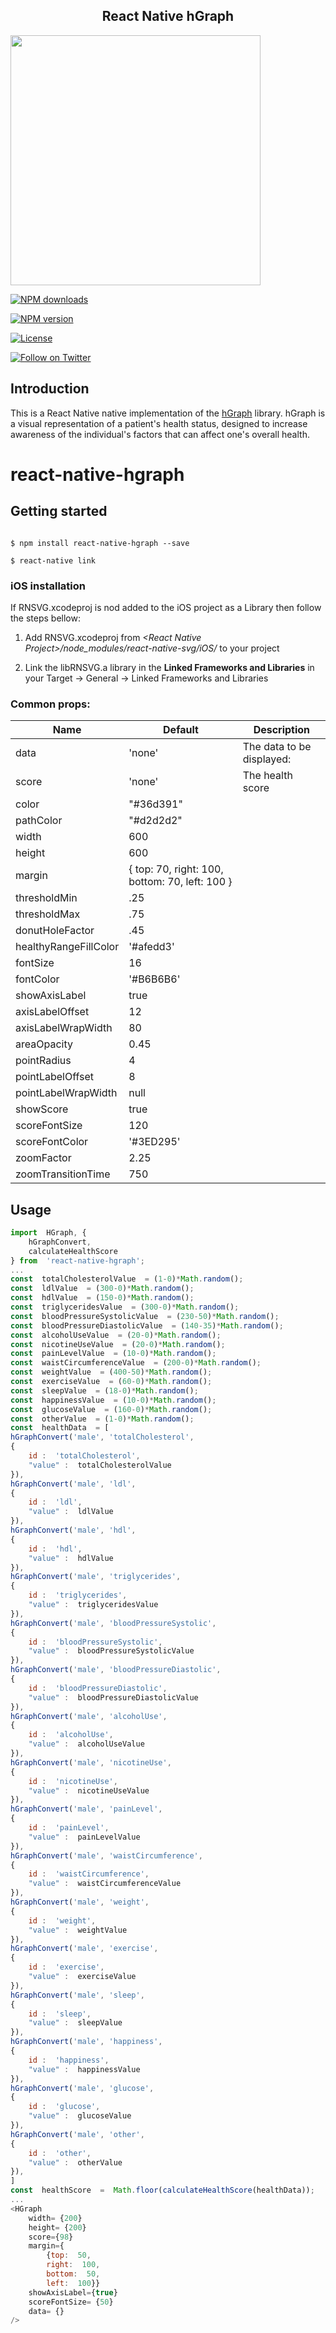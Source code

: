 
<h2  align="center">React Native hGraph</h2>

<p  align="center">

<a  href="https://humanapi.co">

<img  width="400"  src="https://firebasestorage.googleapis.com/v0/b/health-score-6740b.appspot.com/o/development%2Fresources%2Fimages%2FSimulator%20Screen%20Shot%20-%20iPhone%208%20Plus%20-%202018-04-07%20at%2022.07.28.png?alt=media&token=48afa9ee-7256-4623-b335-6d1b6a257341"><br/>

</a>

  

</p>

  

<p  align="center">

<a  href="https://www.npmjs.com/package/react-native-hgraph"><img  src="https://img.shields.io/npm/dw/react-native-hgraph.svg?style=flat-square"  alt="NPM downloads"></a>

<a  href="https://www.npmjs.com/package/react-native-hgraph"><img  src="https://img.shields.io/npm/v/react-native-hgraph.svg?style=flat-square"  alt="NPM version"></a>

<a  href="/LICENSE"><img  src="https://img.shields.io/aur/license/yaourt.svg?style=flat-square"  alt="License"></a>

<a  href="https://twitter.com/citizenhealth"><img  src="https://img.shields.io/twitter/follow/CitizenHealthio.svg?style=social&logo=twitter&label=Follow"  alt="Follow on Twitter"></a>

</p>

  

## Introduction

  

This is a React Native native implementation of the [hGraph](http://hgraph.org/) library. hGraph is a visual representation of a patient's health status, designed to increase awareness of the individual's factors that can affect one's overall health.

  

# react-native-hgraph

  

## Getting started

  

```

$ npm install react-native-hgraph --save

$ react-native link

```

  

### iOS installation

If RNSVG.xcodeproj is nod added to the iOS project as a Library then follow the steps bellow:

  

1. Add RNSVG.xcodeproj from *\<React Native Project\>/node_modules/react-native-svg/iOS/* to your project

2. Link the libRNSVG.a library in the **Linked Frameworks and Libraries** in your Target -> General -> Linked Frameworks and Libraries

  

### Common props:

  

Name | Default | Description
----------------|------------|--------------
data | 'none' | The data to be displayed: 
score | 'none' | The health score
color | "#36d391" | 
pathColor | "#d2d2d2" | 
width | 600 | 
height | 600 | 
margin | { top:  70, right:  100, bottom:  70, left:  100 } | 
thresholdMin | .25 | 
thresholdMax | .75 | 
donutHoleFactor| .45 | 
healthyRangeFillColor | '#afedd3' | 
fontSize| 16 | 
fontColor | '#B6B6B6' | 
showAxisLabel | true | 
axisLabelOffset | 12 | 
axisLabelWrapWidth | 80 |
areaOpacity | 0.45 | 
pointRadius | 4 | 
pointLabelOffset | 8 | 
pointLabelWrapWidth | null | 
showScore | true | 
scoreFontSize | 120 | 
scoreFontColor | '#3ED295' | 
zoomFactor | 2.25 | 
zoomTransitionTime | 750 | 
 
## Usage
```javascript
import  HGraph, {
	hGraphConvert,
	calculateHealthScore
} from  'react-native-hgraph';
...
const  totalCholesterolValue  = (1-0)*Math.random();
const  ldlValue  = (300-0)*Math.random();
const  hdlValue  = (150-0)*Math.random();
const  triglyceridesValue  = (300-0)*Math.random();
const  bloodPressureSystolicValue  = (230-50)*Math.random();
const  bloodPressureDiastolicValue  = (140-35)*Math.random();
const  alcoholUseValue  = (20-0)*Math.random();
const  nicotineUseValue  = (20-0)*Math.random();
const  painLevelValue  = (10-0)*Math.random();
const  waistCircumferenceValue  = (200-0)*Math.random();
const  weightValue  = (400-50)*Math.random();
const  exerciseValue  = (60-0)*Math.random();
const  sleepValue  = (18-0)*Math.random();
const  happinessValue  = (10-0)*Math.random();
const  glucoseValue  = (160-0)*Math.random();
const  otherValue  = (1-0)*Math.random();
const  healthData  = [
hGraphConvert('male', 'totalCholesterol',
{
	id :  'totalCholesterol',
	"value" :  totalCholesterolValue
}),
hGraphConvert('male', 'ldl',
{
	id :  'ldl',
	"value" :  ldlValue
}),
hGraphConvert('male', 'hdl',
{
	id :  'hdl',
	"value" :  hdlValue
}),
hGraphConvert('male', 'triglycerides',
{
	id :  'triglycerides',
	"value" :  triglyceridesValue
}),
hGraphConvert('male', 'bloodPressureSystolic',
{
	id :  'bloodPressureSystolic',
	"value" :  bloodPressureSystolicValue
}),
hGraphConvert('male', 'bloodPressureDiastolic',
{
	id :  'bloodPressureDiastolic',
	"value" :  bloodPressureDiastolicValue
}),
hGraphConvert('male', 'alcoholUse',
{
	id :  'alcoholUse',
	"value" :  alcoholUseValue
}),
hGraphConvert('male', 'nicotineUse',
{
	id :  'nicotineUse',
	"value" :  nicotineUseValue
}),
hGraphConvert('male', 'painLevel',
{
	id :  'painLevel',
	"value" :  painLevelValue
}),
hGraphConvert('male', 'waistCircumference',
{
	id :  'waistCircumference',
	"value" :  waistCircumferenceValue
}),
hGraphConvert('male', 'weight',
{
	id :  'weight',
	"value" :  weightValue
}),
hGraphConvert('male', 'exercise',
{
	id :  'exercise',
	"value" :  exerciseValue
}),
hGraphConvert('male', 'sleep',
{
	id :  'sleep',
	"value" :  sleepValue
}),
hGraphConvert('male', 'happiness',
{
	id :  'happiness',
	"value" :  happinessValue
}),
hGraphConvert('male', 'glucose',
{
	id :  'glucose',
	"value" :  glucoseValue
}),
hGraphConvert('male', 'other',
{
	id :  'other',
	"value" :  otherValue
}),
]
const  healthScore  =  Math.floor(calculateHealthScore(healthData));
...
<HGraph
	width= {200}
	height= {200}
	score={98}
	margin={
		{top:  50,
		right:  100,
		bottom:  50,
		left:  100}}
	showAxisLabel={true}
	scoreFontSize= {50}
	data= {}
/>
```
